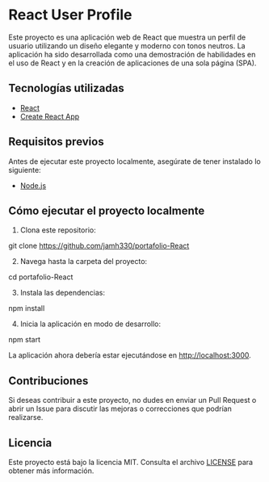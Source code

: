 # React User Profile

Este proyecto es una aplicación web de React que muestra un perfil de usuario utilizando un diseño elegante y moderno con tonos neutros. La aplicación ha sido desarrollada como una demostración de habilidades en el uso de React y en la creación de aplicaciones de una sola página (SPA).

## Tecnologías utilizadas

- [React](https://reactjs.org/)
- [Create React App](https://github.com/facebook/create-react-app)

## Requisitos previos

Antes de ejecutar este proyecto localmente, asegúrate de tener instalado lo siguiente:

- [Node.js](https://nodejs.org/en/download/)

## Cómo ejecutar el proyecto localmente

1. Clona este repositorio:

git clone https://github.com/jamh330/portafolio-React


2. Navega hasta la carpeta del proyecto:

cd portafolio-React


3. Instala las dependencias:

npm install


4. Inicia la aplicación en modo de desarrollo:

npm start


La aplicación ahora debería estar ejecutándose en [http://localhost:3000](http://localhost:3000).

## Contribuciones

Si deseas contribuir a este proyecto, no dudes en enviar un Pull Request o abrir un Issue para discutir las mejoras o correcciones que podrían realizarse.

## Licencia

Este proyecto está bajo la licencia MIT. Consulta el archivo [LICENSE](LICENSE) para obtener más información.

